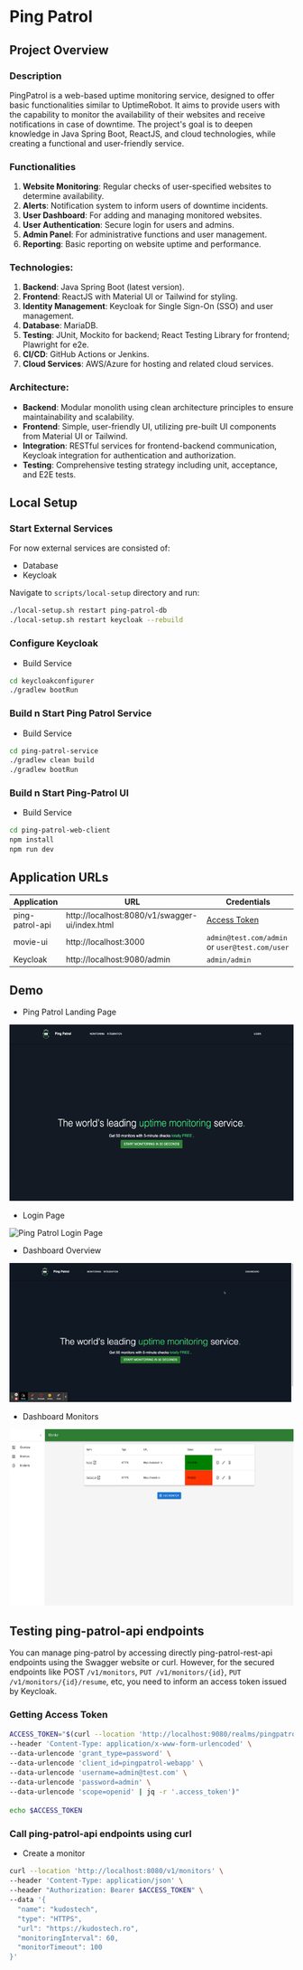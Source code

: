 # Ping Patrol

## Project Overview

### Description

PingPatrol is a web-based uptime monitoring service, designed to offer basic functionalities similar to UptimeRobot. It
aims to provide users with the capability to monitor the availability of their websites and receive notifications in
case of downtime. The project's goal is to deepen knowledge in Java Spring Boot, ReactJS, and cloud technologies, while
creating a functional and user-friendly service.

### Functionalities

1. **Website Monitoring**: Regular checks of user-specified websites to determine availability.
2. **Alerts**: Notification system to inform users of downtime incidents.
3. **User Dashboard**: For adding and managing monitored websites.
4. **User Authentication**: Secure login for users and admins.
5. **Admin Panel**: For administrative functions and user management.
6. **Reporting**: Basic reporting on website uptime and performance.

### Technologies:

1. **Backend**: Java Spring Boot (latest version).
2. **Frontend**: ReactJS with Material UI or Tailwind for styling.
3. **Identity Management**: Keycloak for Single Sign-On (SSO) and user management.
4. **Database**: MariaDB.
5. **Testing**: JUnit, Mockito for backend; React Testing Library for frontend; Plawright for e2e.
6. **CI/CD**: GitHub Actions or Jenkins.
7. **Cloud Services**: AWS/Azure for hosting and related cloud services.

### Architecture:

- **Backend**: Modular monolith using clean architecture principles to ensure maintainability and scalability.
- **Frontend**: Simple, user-friendly UI, utilizing pre-built UI components from Material UI or Tailwind.
- **Integration**: RESTful services for frontend-backend communication, Keycloak integration for authentication and
  authorization.
- **Testing**: Comprehensive testing strategy including unit, acceptance, and E2E tests.

## Local Setup

### Start External Services

For now external services are consisted of:

- Database
- Keycloak

Navigate to `scripts/local-setup` directory and run:

```bash
./local-setup.sh restart ping-patrol-db
./local-setup.sh restart keycloak --rebuild
```

### Configure Keycloak

- Build Service

```bash
cd keycloakconfigurer
./gradlew bootRun
```

### Build n Start Ping Patrol Service

- Build Service

```bash
cd ping-patrol-service
./gradlew clean build 
./gradlew bootRun
```

### Build n Start Ping-Patrol UI

- Build Service

```bash
cd ping-patrol-web-client
npm install
npm run dev
```

## Application URLs

| Application     | URL                                            | Credentials                                    |
|-----------------|------------------------------------------------|------------------------------------------------|
| ping-patrol-api | http://localhost:8080/v1/swagger-ui/index.html | [Access Token](#getting-access-token)          |
| movie-ui        | http://localhost:3000                          | `admin@test.com/admin` or `user@test.com/user` |
| Keycloak        | http://localhost:9080/admin                    | `admin/admin`                                  |

## Demo

- Ping Patrol Landing Page

<img src="./documentation/images/ping-patrol-landing-page.png" alt="Ping Patrol Landing Page" width="640" height="312">

- Login Page

![Ping Patrol Login Page](./documentation/images/login-flow.gif)

- Dashboard Overview

![Ping Patrol Login Page](./documentation/images/dashboard-flow.gif)

- Dashboard Monitors

<img src="./documentation/images/monitor-dashboard.png" alt="Ping Patrol Landing Page" width="640" height="312">


## Testing ping-patrol-api endpoints

You can manage ping-patrol by accessing directly ping-patrol-rest-api endpoints using the Swagger website or curl.
However, for the
secured endpoints like POST `/v1/monitors`, `PUT /v1/monitors/{id}`, `PUT /v1/monitors/{id}/resume`, etc, you need to
inform an
access token issued by Keycloak.

### Getting Access Token

```bash
ACCESS_TOKEN="$(curl --location 'http://localhost:9080/realms/pingpatrol/protocol/openid-connect/token' \
--header 'Content-Type: application/x-www-form-urlencoded' \
--data-urlencode 'grant_type=password' \
--data-urlencode 'client_id=pingpatrol-webapp' \
--data-urlencode 'username=admin@test.com' \
--data-urlencode 'password=admin' \
--data-urlencode 'scope=openid' | jq -r '.access_token')"

echo $ACCESS_TOKEN
```

### Call ping-patrol-api endpoints using curl

- Create a monitor

```bash
curl --location 'http://localhost:8080/v1/monitors' \
--header 'Content-Type: application/json' \
--header "Authorization: Bearer $ACCESS_TOKEN" \
--data '{
  "name": "kudostech",
  "type": "HTTPS",
  "url": "https://kudostech.ro",
  "monitoringInterval": 60,
  "monitorTimeout": 100
}'
```





